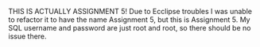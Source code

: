 THIS IS ACTUALLY ASSIGNMENT 5! Due to Ecclipse troubles I was unable to refactor it to have the name Assignment 5, but this is Assignment 5. My SQL username and password are just root and root, so there should be no issue there.
